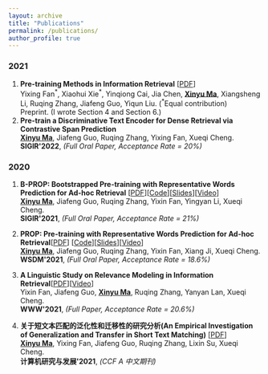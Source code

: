 ```yaml
---
layout: archive
title: "Publications"
permalink: /publications/
author_profile: true
---
```



### 2021
1. **Pre-training Methods in Information Retrieval** [[PDF](https://arxiv.org/pdf/2111.13853.pdf)] <br>
Yixing Fan<sup>\*</sup>, Xiaohui Xie<sup>\*</sup>, Yinqiong Cai, Jia Chen, <ins>**Xinyu Ma**</ins>, Xiangsheng Li, Ruqing Zhang, Jiafeng Guo, Yiqun Liu. (<sup>\*</sup>Equal contribution) <br>
Preprint. (I wrote Section 4 and Section 6.) <br> 
2. **Pre-train a Discriminative Text Encoder for Dense Retrieval via Contrastive Span Prediction** <br>
<ins>**Xinyu Ma**</ins>, Jiafeng Guo, Ruqing Zhang, Yixing Fan, Xueqi Cheng. <br>
**SIGIR'2022**, *(Full Oral Paper, Acceptance Rate = 20%)* <br>

### 2020

1. **B-PROP: Bootstrapped Pre-training with Representative Words Prediction for Ad-hoc Retrieval** [[PDF](https://arxiv.org/abs/2104.09791)][[Code](https://github.com/Albert-Ma/PROP)][[Slides](/files/bprop_slides.pdf)][[Video](https://www.bilibili.com/video/BV1mV411H7du/)] <br>
<ins>**Xinyu Ma**</ins>, Jiafeng Guo, Ruqing Zhang, Yixin Fan, Yingyan Li, Xueqi Cheng. <br>
**SIGIR'2021**, *(Full Oral Paper, Acceptance Rate = 21%)* <br>

2. **PROP: Pre-training with Representative Words Prediction for Ad-hoc Retrieval**[[PDF](https://arxiv.org/abs/2010.10137)] [[Code](https://github.com/Albert-Ma/PROP)][[Slides](/files/prop_slides.pdf)][[Video](https://www.bilibili.com/video/BV1by4y1T7k7/)] <br>
<ins>**Xinyu Ma**</ins>, Jiafeng Guo, Ruqing Zhang, Yixin Fan, Xiang Ji, Xueqi Cheng. <br>
**WSDM'2021**, *(Full Oral Paper, Acceptance Rate = 18.6%)* <br>

3. **A Linguistic Study on Relevance Modeling in Information Retrieval**[[PDF](https://arxiv.org/pdf/2103.00956.pdf)][[Video](https://www.youtube.com/watch?v=7YIGMUGNP4o)]<br>
Yixin Fan, Jiafeng Guo, <ins>**Xinyu Ma**</ins>, Ruqing Zhang, Yanyan Lan, Xueqi Cheng. <br>
**WWW'2021**, *(Full Paper, Acceptance Rate = 20.6%)* <br>

4. **关于短文本匹配的泛化性和迁移性的研究分析(An Empirical Investigation of Generalization and Transfer in Short Text Matching)** [[PDF](https://kns.cnki.net/kcms/detail/detail.aspx?dbcode=CAPJ&dbname=CAPJLAST&filename=JFYZ20210319005&v=8SqcXNnYzq2i5s3YJHmcZ1zpIO4g82y6wVXAD5tSsOUsydOwXWeeEHlwamSCgbEe)] <br>
<ins>**Xinyu Ma**</ins>, Yixing Fan, Jiafeng Guo, Ruqing Zhang, Lixin Su, Xueqi Cheng. <br>
**计算机研究与发展'2021**, *(CCF A 中文期刊)*